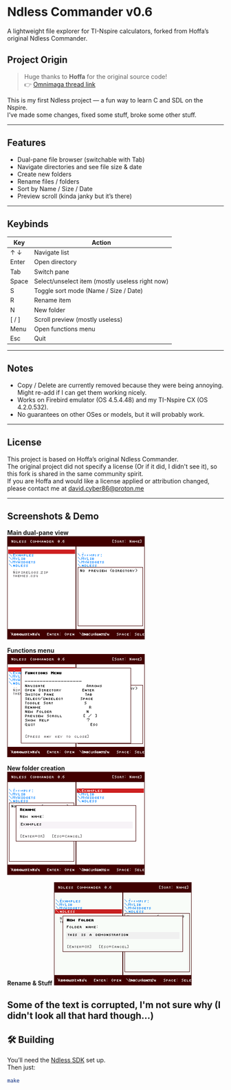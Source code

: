 # Ndless Commander v0.6

A lightweight file explorer for TI-Nspire calculators, forked from Hoffa’s original Ndless Commander.

## Project Origin

> Huge thanks to **Hoffa** for the original source code!  
> 👉 [Omnimaga thread link](https://www.omnimaga.org/ti-nspire-projects/ndless-commander-0-4-ti-nspire-file-browser/)

This is my first Ndless project — a fun way to learn C and SDL on the Nspire.  
I’ve made some changes, fixed some stuff, broke some other stuff.

---

## Features

- Dual-pane file browser (switchable with Tab)  
- Navigate directories and see file size & date  
- Create new folders  
- Rename files / folders  
- Sort by Name / Size / Date  
- Preview scroll (kinda janky but it’s there)  

---

## Keybinds

| Key | Action |
|-----|--------|
| ↑ ↓ | Navigate list |
| Enter | Open directory |
| Tab | Switch pane |
| Space | Select/unselect item (mostly useless right now) |
| S | Toggle sort mode (Name / Size / Date) |
| R | Rename item |
| N | New folder |
| [ / ] | Scroll preview (mostly useless) |
| Menu | Open functions menu |
| Esc | Quit |

---

## Notes

- Copy / Delete are currently removed because they were being annoying. Might re-add if I can get them working nicely.
- Works on Firebird emulator (OS 4.5.4.48) and my TI-Nspire CX (OS 4.2.0.532).  
- No guarantees on other OSes or models, but it will probably work.

---

## License

This project is based on Hoffa’s original Ndless Commander.  
The original project did not specify a license (Or if it did, I didn't see it), so this fork is shared in the same community spirit.  
If you are Hoffa and would like a license applied or attribution changed, please contact me at david.cyber86@proton.me

---

## Screenshots & Demo

**Main dual-pane view**  
![Dual pane](screenshots/screenshot1.png)

**Functions menu**  
![Rename](screenshots/screenshot2.png)

**New folder creation**  
![New folder](screenshots/screenshot3.png)

**Rename & Stuff**
![Demo](screenshots/demo.gif)


Some of the text is corrupted, I'm not sure why (I didn't look all that hard though...)
---

## 🛠️ Building

You’ll need the [Ndless SDK](https://github.com/ndless-nspire/Ndless) set up.  
Then just:

```bash
make


